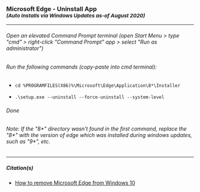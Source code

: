 <h3>Microsoft Edge - Uninstall App<br/><sub><i>(Auto Installs via Windows Updates as-of August 2020)</i></sub></h3>
<hr/>
<h6>Open an elevated Command Prompt terminal (open Start Menu > type "cmd" > right-click "Command Prompt" app > select "Run as administrator")</h6>
<h6>Run the following commands (copy-paste into cmd terminal):</h6>
<ul>
	<li><pre><code>cd %PROGRAMFILES(X86)%\Microsoft\Edge\Application\8*\Installer</code></pre></li>
	<li><pre><code>.\setup.exe --uninstall --force-uninstall --system-level</code></pre></li>
</ul>
<h6>Done</h6>
<h6><i>Note: If the "8*" directory wasn't found in the first command, replace the "8*" with the version of edge which was installed during windows updates, such as "9*", etc.</i></h6>
<hr/>
<h5>Citation(s)</h5>
<ul>
	<li><a href="https://www.windowscentral.com/how-remove-microsoft-edge-windows-10">How to remove Microsoft Edge from Windows 10</a></li>
</ul>
